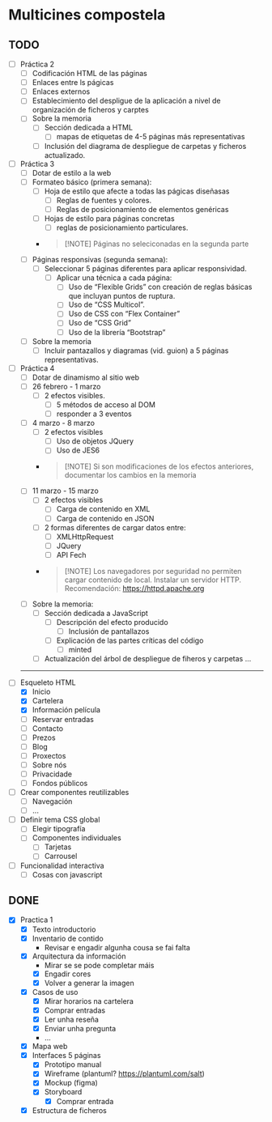 # Multicines compostela

## TODO

- [ ] Práctica 2
    - [ ] Codificación HTML de las páginas
    - [ ] Enlaces entre ls págicas
    - [ ] Enlaces externos
    - [ ] Establecimiento del despligue de la aplicación a nivel de organización de ficheros y carptes
    - [ ] Sobre la memoria
        - [ ] Sección dedicada a HTML
            - [ ] mapas de etiquetas de 4-5 páginas más representativas
        - [ ] Inclusión del diagrama de despliegue de carpetas y ficheros actualizado.
- [ ] Práctica 3
    - [ ] Dotar de estilo a la web
    - [ ] Formateo básico (primera semana):
        - [ ] Hoja de estilo que afecte a todas las págicas diseñasas
            - [ ] Reglas de fuentes y colores.
            - [ ] Reglas de posicionamiento de elementos genéricas
        - [ ] Hojas de estilo para páginas concretas
            - [ ] reglas de posicionamiento particulares.
        - > [!NOTE] Páginas no seleciconadas en la segunda parte
    - [ ] Páginas responsivas (segunda semana):
        - [ ] Seleccionar 5 páginas diferentes para aplicar responsividad.
            - [ ]  Aplicar una técnica a cada página:
                - [ ] Uso de “Flexible Grids” con creación de reglas básicas que incluyan puntos de ruptura.
                - [ ] Uso de “CSS Multicol”.
                - [ ] Uso de CSS con “Flex Container”
                - [ ] Uso de “CSS Grid”
                - [ ] Uso de la librería “Bootstrap”
    - [ ] Sobre la memoria
        - [ ] Incluir pantazallos y diagramas (vid. guion) a 5 páginas representativas.
- [ ] Práctica 4
    - [ ] Dotar de dinamismo al sitio web
    - [ ] 26 febrero - 1 marzo
        - [ ] 2 efectos visibles.
            - [ ] 5 métodos de acceso al DOM
            - [ ] responder a 3 eventos
    - [ ] 4 marzo - 8 marzo
        - [ ] 2 efectos visibles
            - [ ] Uso de objetos JQuery
            - [ ] Uso de JES6
        - > [!NOTE] Si son modificaciones de los efectos anteriores, documentar los cambios en la memoria
    - [ ] 11 marzo - 15 marzo
        - [ ] 2 efectos visibles
            - [ ] Carga de contenido en XML
            - [ ] Carga de contenido en JSON
        - [ ] 2 formas diferentes de cargar datos entre:
            - [ ] XMLHttpRequest
            - [ ] JQuery
            - [ ] API Fech
        - > [!NOTE] Los navegadores por seguridad no permiten cargar contenido de local. Instalar un servidor HTTP. Recomendación: <https://httpd.apache.org>
    - [ ] Sobre la memoria:
        - [ ] Sección dedicada a JavaScript
            - [ ] Descripción del efecto producido
                - [ ] Inclusión de pantallazos
            - [ ] Explicación de las partes críticas del código
                - [ ] minted
        - [ ] Actualización del árbol de despliegue de fiheros y carpetas ...
  ---
- [ ] Esqueleto HTML
    - [x] Inicio
    - [x] Cartelera
    - [x] Información película
    - [ ] Reservar entradas
    - [ ] Contacto
    - [ ] Prezos
    - [ ] Blog
    - [ ] Proxectos
    - [ ] Sobre nós
    - [ ] Privacidade
    - [ ] Fondos públicos
- [ ] Crear componentes reutilizables
    - [ ] Navegación
    - [ ] ...
- [ ] Definir tema CSS global
    - [ ] Elegir tipografía
    - [ ] Componentes individuales
        - [ ] Tarjetas
        - [ ] Carrousel
- [ ] Funcionalidad interactiva
    - [ ] Cosas con javascript

## DONE

- [x] Practica 1
    - [X]  Texto introductorio
    - [X] Inventario de contido
        - Revisar e engadir algunha cousa se fai falta
    - [x] Arquitectura da información
        - Mirar se se pode completar máis
        - [x] Engadir cores
        - [x] Volver a generar la imagen
    - [x] Casos de uso
        - [x] Mirar horarios na cartelera
        - [x] Comprar entradas
        - [x] Ler unha reseña
        - [x] Enviar unha pregunta
        - ...
    - [x] Mapa web
    - [x] Interfaces 5 páginas
        - [x] Prototipo manual
        - [x] Wireframe (plantuml? <https://plantuml.com/salt>)
        - [x] Mockup (figma)
        - [x] Storyboard
            - [x] Comprar entrada
    - [x] Estructura de ficheros
